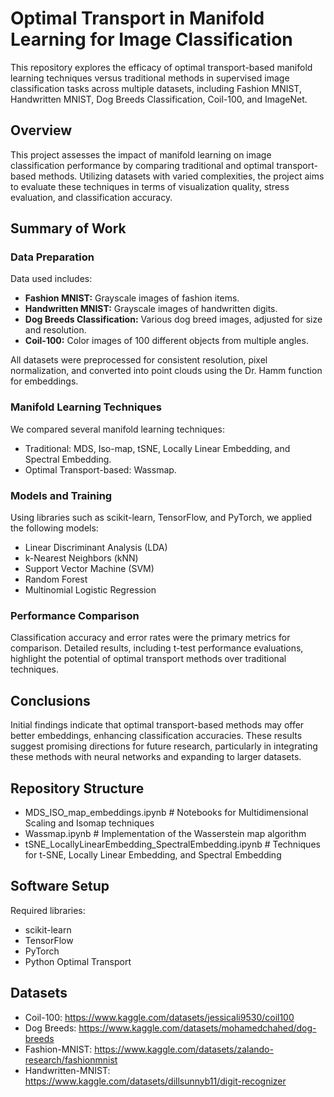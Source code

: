 # Optimal Transport in Manifold Learning for Image Classification

This repository explores the efficacy of optimal transport-based manifold learning techniques versus traditional methods in supervised image classification tasks across multiple datasets, including Fashion MNIST, Handwritten MNIST, Dog Breeds Classification, Coil-100, and ImageNet.

## Overview

This project assesses the impact of manifold learning on image classification performance by comparing traditional and optimal transport-based methods. Utilizing datasets with varied complexities, the project aims to evaluate these techniques in terms of visualization quality, stress evaluation, and classification accuracy.

## Summary of Work

### Data Preparation
Data used includes:
- **Fashion MNIST:** Grayscale images of fashion items.
- **Handwritten MNIST:** Grayscale images of handwritten digits.
- **Dog Breeds Classification:** Various dog breed images, adjusted for size and resolution.
- **Coil-100:** Color images of 100 different objects from multiple angles.

All datasets were preprocessed for consistent resolution, pixel normalization, and converted into point clouds using the Dr. Hamm function for embeddings.

### Manifold Learning Techniques
We compared several manifold learning techniques:
- Traditional: MDS, Iso-map, tSNE, Locally Linear Embedding, and Spectral Embedding.
- Optimal Transport-based: Wassmap.

### Models and Training
Using libraries such as scikit-learn, TensorFlow, and PyTorch, we applied the following models:
- Linear Discriminant Analysis (LDA)
- k-Nearest Neighbors (kNN)
- Support Vector Machine (SVM)
- Random Forest
- Multinomial Logistic Regression

### Performance Comparison
Classification accuracy and error rates were the primary metrics for comparison. Detailed results, including t-test performance evaluations, highlight the potential of optimal transport methods over traditional techniques.

## Conclusions
Initial findings indicate that optimal transport-based methods may offer better embeddings, enhancing classification accuracies. These results suggest promising directions for future research, particularly in integrating these methods with neural networks and expanding to larger datasets.

## Repository Structure
*  MDS_ISO_map_embeddings.ipynb       # Notebooks for Multidimensional Scaling and Isomap techniques
* Wassmap.ipynb                      # Implementation of the Wasserstein map algorithm
* tSNE_LocallyLinearEmbedding_SpectralEmbedding.ipynb   # Techniques for t-SNE, Locally Linear Embedding, and Spectral Embedding

## Software Setup
Required libraries:
- scikit-learn
- TensorFlow
- PyTorch
- Python Optimal Transport

## Datasets
* Coil-100: https://www.kaggle.com/datasets/jessicali9530/coil100
* Dog Breeds: https://www.kaggle.com/datasets/mohamedchahed/dog-breeds
* Fashion-MNIST: https://www.kaggle.com/datasets/zalando-research/fashionmnist
* Handwritten-MNIST: https://www.kaggle.com/datasets/dillsunnyb11/digit-recognizer

 



